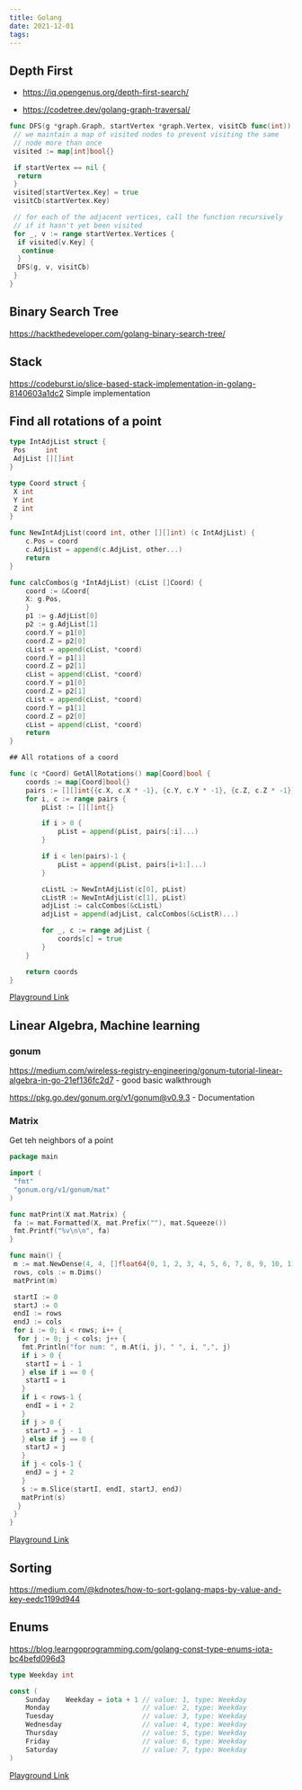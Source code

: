 ```yaml
---
title: Golang
date: 2021-12-01
tags:
---
```


## Depth First

- <https://iq.opengenus.org/depth-first-search/>

- <https://codetree.dev/golang-graph-traversal/>

```go
func DFS(g *graph.Graph, startVertex *graph.Vertex, visitCb func(int)) {
 // we maintain a map of visited nodes to prevent visiting the same
 // node more than once
 visited := map[int]bool{}

 if startVertex == nil {
  return
 }
 visited[startVertex.Key] = true
 visitCb(startVertex.Key)

 // for each of the adjacent vertices, call the function recursively
 // if it hasn't yet been visited
 for _, v := range startVertex.Vertices {
  if visited[v.Key] {
   continue
  }
  DFS(g, v, visitCb)
 }
}
```

## Binary Search Tree

<https://hackthedeveloper.com/golang-binary-search-tree/>

## Stack

<https://codeburst.io/slice-based-stack-implementation-in-golang-8140603a1dc2> Simple implementation

## Find all rotations of a point

```go
type IntAdjList struct {
 Pos     int
 AdjList [][]int
}

type Coord struct {
 X int
 Y int
 Z int
}

func NewIntAdjList(coord int, other [][]int) (c IntAdjList) {
    c.Pos = coord
    c.AdjList = append(c.AdjList, other...)
    return
}

func calcCombos(g *IntAdjList) (cList []Coord) {
    coord := &Coord{
    X: g.Pos,
    }
    p1 := g.AdjList[0]
    p2 := g.AdjList[1]
    coord.Y = p1[0]
    coord.Z = p2[0]
    cList = append(cList, *coord)
    coord.Y = p1[1]
    coord.Z = p2[1]
    cList = append(cList, *coord)
    coord.Y = p1[0]
    coord.Z = p2[1]
    cList = append(cList, *coord)
    coord.Y = p1[1]
    coord.Z = p2[0]
    cList = append(cList, *coord)
    return
}

## All rotations of a coord

func (c *Coord) GetAllRotations() map[Coord]bool {
    coords := map[Coord]bool{}
    pairs := [][]int{{c.X, c.X * -1}, {c.Y, c.Y * -1}, {c.Z, c.Z * -1}}
    for i, c := range pairs {
        pList := [][]int{}

        if i > 0 {
            pList = append(pList, pairs[:i]...)
        }

        if i < len(pairs)-1 {
            pList = append(pList, pairs[i+1:]...)
        }

        cListL := NewIntAdjList(c[0], pList)
        cListR := NewIntAdjList(c[1], pList)
        adjList := calcCombos(&cListL)
        adjList = append(adjList, calcCombos(&cListR)...)

        for _, c := range adjList {
            coords[c] = true
        }
    }

    return coords
}
```

[Playground Link](https://play.golang.com/p/7GT97c-qX6H)

## Linear Algebra, Machine learning

### gonum

<https://medium.com/wireless-registry-engineering/gonum-tutorial-linear-algebra-in-go-21ef136fc2d7> - good basic walkthrough

<https://pkg.go.dev/gonum.org/v1/gonum@v0.9.3> - Documentation

### Matrix

Get teh neighbors of a point

```go
package main

import (
 "fmt"
 "gonum.org/v1/gonum/mat"
)

func matPrint(X mat.Matrix) {
 fa := mat.Formatted(X, mat.Prefix(""), mat.Squeeze())
 fmt.Printf("%v\n\n", fa)
}

func main() {
 m := mat.NewDense(4, 4, []float64{0, 1, 2, 3, 4, 5, 6, 7, 8, 9, 10, 11, 12, 13, 14, 15})
 rows, cols := m.Dims()
 matPrint(m)

 startI := 0
 startJ := 0
 endI := rows
 endJ := cols
 for i := 0; i < rows; i++ {
  for j := 0; j < cols; j++ {
   fmt.Println("for num: ", m.At(i, j), " ", i, ",", j)
   if i > 0 {
    startI = i - 1
   } else if i == 0 {
    startI = i
   }
   if i < rows-1 {
    endI = i + 2
   }
   if j > 0 {
    startJ = j - 1
   } else if j == 0 {
    startJ = j
   }
   if j < cols-1 {
    endJ = j + 2
   }
   s := m.Slice(startI, endI, startJ, endJ)
   matPrint(s)
  }
 }
}
```

[Playground Link](https://play.golang.com/p/adPKV0EBdD4)

## Sorting

<https://medium.com/@kdnotes/how-to-sort-golang-maps-by-value-and-key-eedc1199d944>

## Enums

<https://blog.learngoprogramming.com/golang-const-type-enums-iota-bc4befd096d3>

```go
type Weekday int

const (
    Sunday    Weekday = iota + 1 // value: 1, type: Weekday
    Monday                       // value: 2, type: Weekday
    Tuesday                      // value: 3, type: Weekday
    Wednesday                    // value: 4, type: Weekday
    Thursday                     // value: 5, type: Weekday
    Friday                       // value: 6, type: Weekday
    Saturday                     // value: 7, type: Weekday
)
```

[Playground Link](https://go.dev/play/p/NEpyw07ts9)
